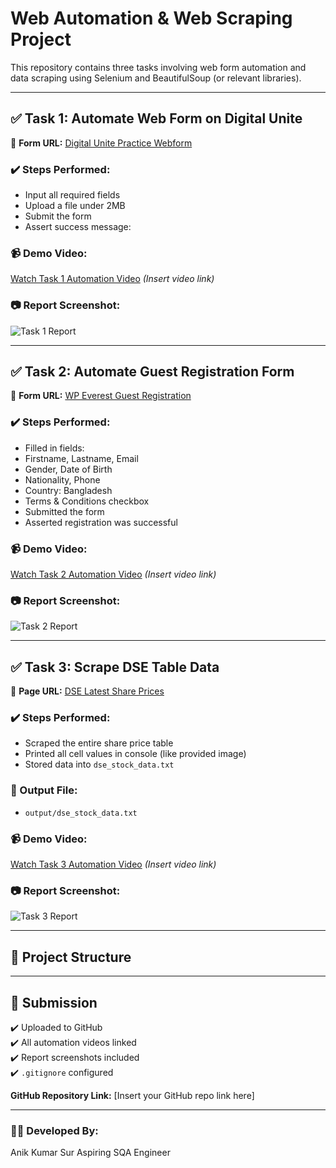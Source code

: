 # Web Automation & Web Scraping Project

This repository contains three tasks involving web form automation and data scraping using Selenium and BeautifulSoup (or relevant libraries).

---

## ✅ Task 1: Automate Web Form on Digital Unite

🔗 **Form URL:** [Digital Unite Practice Webform](https://www.digitalunite.com/practice-webform-learners)

### ✔️ Steps Performed:
- Input all required fields
- Upload a file under 2MB
- Submit the form
- Assert success message:


### 📹 Demo Video:
[Watch Task 1 Automation Video](#) *(Insert video link)*

### 📷 Report Screenshot:
![Task 1 Report](screenshots/task1_report.png)

---

## ✅ Task 2: Automate Guest Registration Form

🔗 **Form URL:** [WP Everest Guest Registration](https://demo.wpeverest.com/user-registration/guest-registration-form/)

### ✔️ Steps Performed:
- Filled in fields:
- Firstname, Lastname, Email
- Gender, Date of Birth
- Nationality, Phone
- Country: Bangladesh
- Terms & Conditions checkbox
- Submitted the form
- Asserted registration was successful

### 📹 Demo Video:
[Watch Task 2 Automation Video](#) *(Insert video link)*

### 📷 Report Screenshot:
![Task 2 Report](screenshots/task2_report.png)

---

## ✅ Task 3: Scrape DSE Table Data

🔗 **Page URL:** [DSE Latest Share Prices](https://dsebd.org/latest_share_price_scroll_by_value.php)

### ✔️ Steps Performed:
- Scraped the entire share price table
- Printed all cell values in console (like provided image)
- Stored data into `dse_stock_data.txt`

### 📂 Output File:
- `output/dse_stock_data.txt`

### 📹 Demo Video:
[Watch Task 3 Automation Video](#) *(Insert video link)*

### 📷 Report Screenshot:
![Task 3 Report](screenshots/task3_report.png)

---

## 📁 Project Structure

---

## 📌 Submission

✔️ Uploaded to GitHub  
✔️ All automation videos linked  
✔️ Report screenshots included  
✔️ `.gitignore` configured  

**GitHub Repository Link:** [Insert your GitHub repo link here]

---

### 👨‍💻 Developed By:
Anik Kumar Sur
Aspiring SQA Engineer



